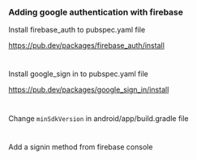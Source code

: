 ### Adding google authentication with firebase

Install firebase_auth to pubspec.yaml file

https://pub.dev/packages/firebase_auth/install
#
Install google_sign in to pubspec.yaml file

https://pub.dev/packages/google_sign_in/install
#
Change `minSdkVersion` in android/app/build.gradle file
#
Add a signin method from firebase console
